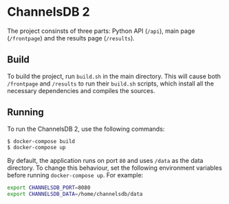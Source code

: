 # ChannelsDB 2

The project consinsts of three parts: Python API (`/api`), main page (`/frontpage`) and the results page (`/results`).

## Build

To build the project, run `build.sh` in the main directory. This will cause both `/frontpage` and `/results` to run their `build.sh` scripts,
which install all the necessary dependencies and compiles the sources.

## Running

To run the ChannelsDB 2, use the following commands:

```bash
$ docker-compose build
$ docker-compose up
```

By default, the application runs on port `80` and uses `/data` as the data directory. To change this behaviour,
set the following environment variables before running `docker-compose up`. For example:

```bash
export CHANNELSDB_PORT=8080
export CHANNELSDB_DATA=/home/channelsdb/data
```
